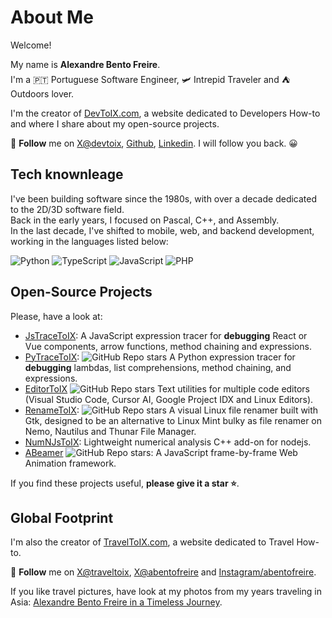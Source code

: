 # About Me
Welcome! 

My name is **Alexandre Bento Freire**.  
I'm a 🇵🇹 Portuguese Software Engineer, 🛩️ Intrepid Traveler and ⛺️ Outdoors lover.

I'm the creator of [DevToIX.com](https://www.devtoix.com), a website dedicated to Developers How-to and where I share about my open-source projects.  

🎯 **Follow** me on [X@devtoix](https://x.com/devtoix), [Github](https://github.com/a-bentofreire), [Linkedin](https://www.linkedin.com/in/abentofreire).
I will follow you back. 😀

## Tech knownleage

I've been building software since the 1980s, with over a decade dedicated to the 2D/3D software field.  
Back in the early years, I focused on Pascal, C++, and Assembly.  
In the last decade, I've shifted to mobile, web, and backend development, working in the languages listed below:

![Python](https://img.shields.io/badge/Python-3776AB) 
![TypeScript](https://img.shields.io/badge/TypeScript-F7DF1E)
![JavaScript](https://img.shields.io/badge/JavaScript-F7DF1E)
![PHP](https://img.shields.io/badge/PHP-777BB4)

## Open-Source Projects

Please, have a look at:
- [JsTraceToIX](https://github.com/a-bentofreire/jstracetoix): A JavaScript expression tracer for **debugging** React or Vue components, arrow functions, method chaining and expressions.
- [PyTraceToIX](https://github.com/a-bentofreire/pytracetoix): ![GitHub Repo stars](https://img.shields.io/github/stars/a-bentofreire/pytracetoix) A Python expression tracer for **debugging** lambdas, list comprehensions, method chaining, and expressions.
- [EditorToIX](https://github.com/a-bentofreire/editortoix) ![GitHub Repo stars](https://img.shields.io/github/stars/a-bentofreire/editortoix) Text utilities for multiple code editors (Visual Studio Code, Cursor AI, Google Project IDX and Linux Editors).
- [RenameToIX](https://github.com/a-bentofreire/renametoix): ![GitHub Repo stars](https://img.shields.io/github/stars/a-bentofreire/renametoix) A visual Linux file renamer built with Gtk, designed to be an alternative to Linux Mint bulky as file renamer on Nemo, Nautilus and Thunar File Manager.
- [NumNJsToIX](https://www.devtoix.com/en/projects/numnjstoix): Lightweight numerical analysis C++ add-on for nodejs.
- [ABeamer](https://github.com/a-bentofreire/abeamer)   ![GitHub Repo stars](https://img.shields.io/github/stars/a-bentofreire/abeamer?labelColor=3776AB
): A JavaScript frame-by-frame Web Animation framework.

If you find these projects useful, **please give it a star ⭐️**.

## Global Footprint

I'm also the creator of [TravelToIX.com](https://www.traveltoix.com), a website dedicated to Travel How-to.  

🎯 **Follow** me on [X@traveltoix](https://x.com/traveltoix), [X@abentofreire](https://x.com/abentofreire) and [Instagram/abentofreire](https://www.instagram.com/abentofreire/).  

If you like travel pictures, have look at my photos from my years traveling in Asia: [Alexandre Bento Freire in a Timeless Journey](https://www.facebook.com/fb.abentofreire/).
